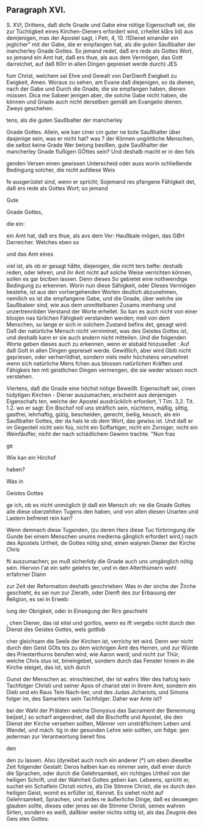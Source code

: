 

<!-- Seite 420 -->
Paragraph XVI.
--------------

S. XVI, Drittens, daß dicfe Gnade und Gabe eine nötige Eigenschaft sei, die zur Túchtigkeit eines Kirchen-Dieners erfordert wird, crhellet klårs lid) aus demjenigen, mas der Apostel sagt, i Petr, 4, 10. l1Dienet einander ein jeglicher" mit der Gabe, die er empfangen hat, als die guten Saußbalter der inancherley Gnade Gottes. So jemand redet, daß ers rede als Gottes Wort, so jemand ein Amt hat, daß ers thue, als aus dem Vermögen, das Gott darreichet, auf daß 60rr in allen Dingen gepreiset werde durch) JES

fum Christ, welchem sei Ehre und Gewalt von DerDienft Ewigkeit zu Ewigkeit, Amen. Woraus zu sehen, am Evane daß diejenigen, so da dienen, nach der Gabe und Durch die Gnade, die sie empfangen haben, dienen müssen. Dica me Sabeer jenigen aber, die solche Gabe nicht haben, die können und Gnade auch nicht derselben gemäß am Evangelio dienen. Zweys geschehen.

tens, als die guten Saußbalter der mancherley

Gnade Gottes. Allein, wie kan ciner cin guter ne bote Saußhalter über dasjenige sein, was er nicht hat? was ? der Können ungöttliche Menschen, die selbst keine Grade Wer betong besißen, gute Saußhalter der mancherley Gnade flußigen GÖttes sein? Und deshalb
 macht er in den fols

genden Versen einen gewissen Unterscheid oder auss worin schließende Bedingung solcher, die nicht aufdiese Weis

fe ausgerüstet sind, wenn er spricht; Sojemand res pfangene Fähigkeit det, daß ers rede als Gottes Wort; so jemand

Gute

Gnade
Gottes,

die ein:

ein Amt hat, daß ers thue, als avs dem Ver: Haußbale mögen, das GØrt Darreicher. Welches eben so

und das Amt eines
<!-- Seite 421 -->
viel ist, als ob er gesagt håtte, diejenigen, die nicht ters befte: deshalb reden, oder lehren, und ihr Anit nicht auf solche Weise verrichten können, sollen es gar biciben lassen. Denn dieses So gebietet eine nothwendige Bedingung zu erkennen. Worin nun diese Sähigkeit, oder Dieses Vermögen bestehe, ist aus den vorhergehenden Worten deutlich abzunehmen, nemilich es ist die empfangene Gabe, und die Gnade, über welche sie Saußbaleer sind, wie aus dem unmittelbaren Zusams menhang und unzertrennliden Verstand der Worte erhellet. So kan es auch nicht von einer blosjen nas türlichen Fähigkeit verstanden werden; meil von dem Menschen, so lange er sich in solchem Zustand befins det, gesagt wird: Daß der natürliche Mensch nicht verniminet, was des Geistes Gottes ist, und deshalb kann er sie auch andern nicht mitteilen. Und die folgenden Worte geben dieses auch zu erkennen, wenn er alsbald hinzuseßet : Auf daß Gott in allen Dingen gepreiset werde. Gewißlich, aber wird Gbiti nicht gepriesen, oder verherrlidhet, sondern viels mehr höchstens verunehret wenn sich natürliche Mens fchen aus blossen natürlichen Kräften und Fähigkeis ten mit geistlichen Dingen vermengen, die sie weder wissen noch verstehen.

Viertens, daß die Gnade eine höchst nötige Beweißt. Eigenschaft sei, cinen túdytigen Kirchen - Diener auszumachen, erscheint aus denjenigen Eigenschafs ten, welche der Apostel ausdrücklich erfordert, 1 Tim. 3,2. Tit. 1.2. wo er sagt: Ein Bischof roll uns stráflich sein, nüchtern, máßig, sittig, gastfrei, lehrhaftig, gütig, bescheiden, gerecht, beilig, keusch, als ein Saußbalter Gottes, der da hals te ob dem Wort, das gewiss ist. Und daß er im Gegenteil nicht sein foù, nicht ein Soffartiger, nicht ein Zorniger, nicht ein Weinfáuffer, nicht der nach schädlichem Gewinn trachte. "Nun fras

ge

Wie kan ein Hirchof

haben?

Was in

Geistes
Gottes
<!-- Seite 422 -->
ge ich, ob es nicht unmöglich ijt daß ein Mensch oh: ne die Gnade Gottes aile diese oberzehlten Tugens den haben, und von allen diesen Unarten und Lastern befrenet rein kan?

Wenn demnach diese Tugenden, (zu deren Hers diese Tuc fürbringung die Gunde bei einem Menschen unums medierna gånglich erfordert wird,) nach des Apostels Urtheit, de Gottes nötig sind, einen walyren Diener der Kirche Chris

fti auszumachen; po muß sicherlidy die Gnade auch uns umgänglich nötig sein. Hiervon l'at ein sehr gelehrs ter, und in den Alterthümern wohl erfahrner Diann

zur Zeit der Reformation deshalb geschrieben: Was in der sirche der Žirche geschieht, és sei nun zur Zierath, oder Dienft des zur Erbauung der Religion, es sei in Erweb:

lung der Obrigkeit, oder in Einsegung der Rirs geschieht

, chen Diener, das ist eitel und gortlos, wenn es ift vergebs nicht durch den Dienst des Geistes Gottes, wels gottlob

cher gleichsam die Seele der Kirchen ist, verrichy tet wird. Denn wer nicht durch den Geist GOts tes zu dem wichrigen Ämt des Herren, und zur Würde des Priesterthurns berufen wird, wie Aaron ward; und nicht zur Thür, welche Chris stus ist, bineingebet, sondern durch das Fenster hinein in die Kirche steiget, das ist, sich durch

Gunst der Menschen ac. einschleichet, der ist wahrs Wer des hafcig kein Tachfolger Christi und seiner Apos of chariot stel in ihrem Amt, sondern ein Dieb und ein Raus Tein Nach-ber, und des Judas Jichariots, und Simons folger im, des Samariters sein Tachfolger. Daher war Ante ist?

bei der Wahl der Prälaten welche Dionysius das Sacrament der Benennung beijset,) so scharf angeordnet, daß die Bischoffe und Apostel, die den Dienst der Kirche versehen sollten, Männer von unsträflichem Leben und Wandel, und mách. tig in der gesunden Lehre sein sollten, um fidge: gen jederman zur Verantwortung bereit fins

den
<!-- Seite 423 -->

den zu lassen. Also (dyreibet auch noch ein anderer (*) um eben dieselbe Zeit folgender Gestalt: Deros halben kan es nimmer sein, daß einer durch die Sprachen, oder durch die Gelehrsamkeit, ein richtiges Urtheil von der heiligen Schrift, und der Wahrheit Gottes geben kan. Lebeens, spricht er, suchet ein Schaflein Christi nichrs, als Die Stimme Christi, die es durch den heiligen Geist, womit es erfüller ist, Kennet. Es siehet nicht auf Gelehrsamkeit, Sprachen, und andes re äußerliche Dinge, daß es deswegen glauben sollte, dieses oder jenes sei die Stimme Christi, seines wahren Sirten, sondern es weiß, daßbier weiter nichts nötig ist, als das Zeugnis des Geis stes Gottes.
